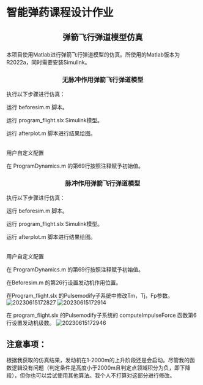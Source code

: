 # 智能弹药课程设计作业
## <p align="center">弹箭飞行弹道模型仿真</p>

本项目使用Matlab进行弹箭飞行弹道模型的仿真。所使用的Matlab版本为R2022a，同时需要安装Simulink。

### <p align="center">无脉冲作用弹箭飞行弹道模型</p>

执行以下步骤进行仿真：

运行 beforesim.m 脚本。

运行 program_flight.slx Simulink模型。

运行 afterplot.m 脚本进行结果绘图。

<br>用户自定义配置

在 ProgramDynamics.m 的第69行按照注释赋予初始值。

### <p align="center">脉冲作用弹箭飞行弹道模型</p>

执行以下步骤进行仿真：

运行 beforesim.m 脚本。

运行 program_flight.slx Simulink模型。

运行 afterplot.m 脚本进行结果绘图。

<br>用户自定义配置

在 ProgramDynamics.m 的第69行按照注释赋予初始值。

在Beforesim.m 的第26行设置发动机作用位置。

在Program_flight.slx 的Pulsemodify子系统中修改Tm，Tj，Fp参数。 
![20230615172827](https://github.com/badxinxin/pulse-modified-moudle/assets/131271278/8fc830e5-8a88-4f90-870a-8b30cada427c)
![20230615172914](https://github.com/badxinxin/pulse-modified-moudle/assets/131271278/ef416761-5b10-45e5-acb9-8d68d6b34a7a)

在 program_flight.slx 的Pulsemodify子系统的 computeImpulseForce 函数第6行设置发动机级数。 
![20230615172946](https://github.com/badxinxin/pulse-modified-moudle/assets/131271278/e9a1008e-0d18-4ff2-bca6-0851e9518d83)

## 注意事项：

根据我获取的仿真结果，发动机在1-2000m的上升阶段还是会启动。尽管我的函数逻辑没有问题（判定条件是高度小于2000m且判定点领域积分为负，即下降段），但你也可以尝试使用其他算法。我个人不打算对这部分进行修改。
